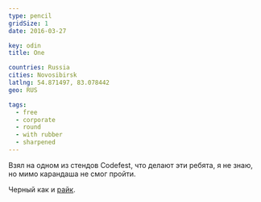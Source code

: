 ```yaml
---
type: pencil
gridSize: 1
date: 2016-03-27

key: odin
title: One

countries: Russia
cities: Novosibirsk
latlng: 54.871497, 83.078442
geo: RUS

tags:
  - free
  - corporate
  - round
  - with rubber
  - sharpened
---
```


Взял на одном из стендов Codefest, что делают эти ребята, я не знаю, но мимо карандаша не смог пройти.

Черный как и [райк](?display=wrike).
